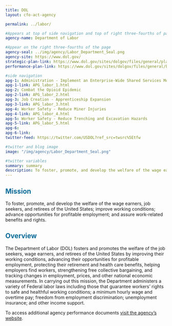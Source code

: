 ```yaml
---
title: DOL
layout: cfo-act-agency

permalink: ../labor/

#Appears at top of side navigation and top of right three-fourths of page
agency-name: Department of Labor

#Appear on the right three-fourths of the page
agency-seal: ../img/agency/Labor_Department_Seal.png
agency-site: https://www.dol.gov/
strategic-plan-link: https://www.dol.gov/sites/dolgov/files/general/plans/fy2018-2022strategicplan.pdf
performance-plan-link: https://www.dol.gov/sites/dolgov/files/general/budget/2020/CBJ-2020-V1-01.pdf

#side navigation
apg-1: Administration - Implement an Enterprise-Wide Shared Services Model
apg-1-link: APG_labor_1.html
apg-2: Combat the Opioid Epidemic
apg-2-link: APG_labor_2.html
apg-3: Job Creation - Apprenticeship Expansion
apg-3-link: APG_labor_3.html
apg-4: Worker Safety - Reduce Miner Injuries
apg-4-link: APG_labor_4.html
apg-5: Worker Safety - Reduce Trenching and Excavation Hazards
apg-5-link: APG_labor_5.html
apg-6:
apg-6-link:
twitter-feed: https://twitter.com/USDOL?ref_src=twsrc%5Etfw

#twitter and blog image
image: "/img/agency/Labor_Department_Seal.png"

#twitter variables
summary: summary
description: To foster, promote, and develop the welfare of the wage earners, job seekers, and retirees of the United States.
---
```


<div class="usa-grid usa-graphic_list-row">
  <div class="usa-width-one-whole usa-media_block agency-page-section">
    <h2 style="color:#046b99;">Mission</h2>
    <p>To foster, promote, and develop the welfare of the wage earners, job seekers, and retirees of the United States; improve working conditions; advance opportunities for profitable employment; and assure work-related benefits and rights.</p>
  </div>
</div>

<div class="usa-grid usa-graphic_list-row">
  <div class="usa-width-one-whole usa-media_block agency-page-section">
    <h2 style="color:#046b99;">Overview</h2>
    <p>The Department of Labor (DOL) fosters and promotes the welfare of the job seekers, wage earners, and retirees of the United States by improving their working conditions, advancing their opportunities for profitable employment, protecting their retirement and health care benefits, helping employers find workers, strengthening free collective bargaining, and tracking changes in employment, prices, and other national economic measurements. In carrying out this mission, the Department administers a variety of Federal labor laws including those that guarantee workers&rsquo; rights to safe and healthful working conditions; a minimum hourly wage and overtime pay; freedom from employment discrimination; unemployment insurance; and other income support.</p>
  </div>
</div>

<div class="usa-grid usa-graphic_list-row">
  <div class="usa-width-one-whole usa-media_block">
    <p>To access additional agency performance documents <a href="https://www.dol.gov/general/aboutdol#Performance" target="_blank">visit the agency’s website</a>.</p>
  </div>
</div>
